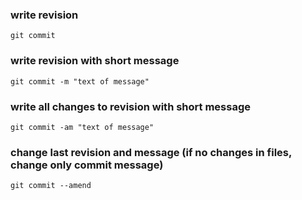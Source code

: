 ### write revision
`git commit` 

### write revision with short message
`git commit -m "text of message"`

### write all changes to revision with short message
`git commit -am "text of message"`

### change last revision and message (if no changes in files, change only commit message)
`git commit --amend`